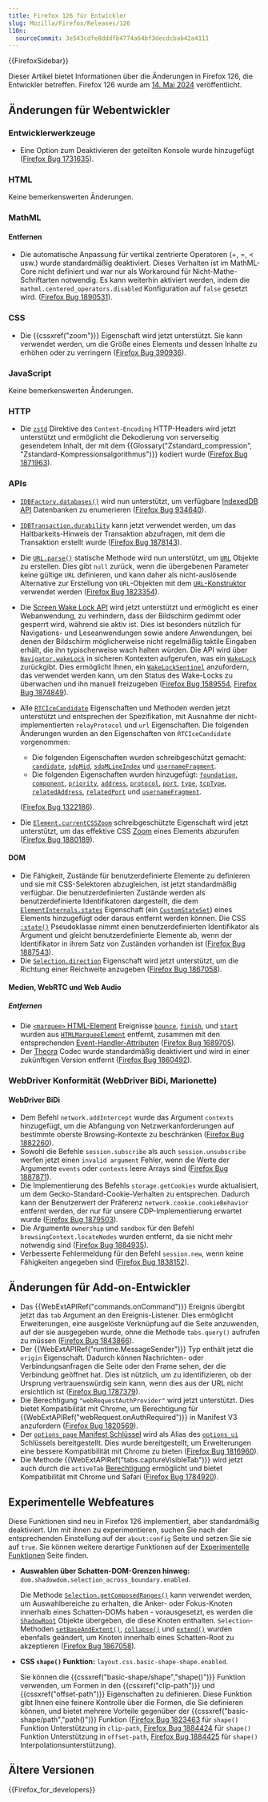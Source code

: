 ```yaml
---
title: Firefox 126 für Entwickler
slug: Mozilla/Firefox/Releases/126
l10n:
  sourceCommit: 3e543cdfe8dddfb4774a64bf3decdcbab42a4111
---
```


{{FirefoxSidebar}}

Dieser Artikel bietet Informationen über die Änderungen in Firefox 126, die Entwickler betreffen. Firefox 126 wurde am [14. Mai 2024](https://whattrainisitnow.com/release/?version=126) veröffentlicht.

## Änderungen für Webentwickler

### Entwicklerwerkzeuge

- Eine Option zum Deaktivieren der geteilten Konsole wurde hinzugefügt ([Firefox Bug 1731635](https://bugzil.la/1731635)).

### HTML

Keine bemerkenswerten Änderungen.

### MathML

#### Entfernen

- Die automatische Anpassung für vertikal zentrierte Operatoren (+, =, < usw.) wurde standardmäßig deaktiviert. Dieses Verhalten ist im MathML-Core nicht definiert und war nur als Workaround für Nicht-Mathe-Schriftarten notwendig. Es kann weiterhin aktiviert werden, indem die `mathml.centered_operators.disabled` Konfiguration auf `false` gesetzt wird. ([Firefox Bug 1890531](https://bugzil.la/1890531)).

### CSS

- Die {{cssxref("zoom")}} Eigenschaft wird jetzt unterstützt. Sie kann verwendet werden, um die Größe eines Elements und dessen Inhalte zu erhöhen oder zu verringern ([Firefox Bug 390936](https://bugzil.la/390936)).

### JavaScript

Keine bemerkenswerten Änderungen.

### HTTP

- Die [`zstd`](/de/docs/Web/HTTP/Reference/Headers/Content-Encoding#zstd) Direktive des `Content-Encoding` HTTP-Headers wird jetzt unterstützt und ermöglicht die Dekodierung von serverseitig gesendetem Inhalt, der mit dem {{Glossary("Zstandard_compression", "Zstandard-Kompressionsalgorithmus")}} kodiert wurde ([Firefox Bug 1871963](https://bugzil.la/1871963)).

### APIs

- [`IDBFactory.databases()`](/de/docs/Web/API/IDBFactory/databases) wird nun unterstützt, um verfügbare [IndexedDB API](/de/docs/Web/API/IndexedDB_API) Datenbanken zu enumerieren ([Firefox Bug 934640](https://bugzil.la/934640)).
- [`IDBTransaction.durability`](/de/docs/Web/API/IDBTransaction/durability) kann jetzt verwendet werden, um das Haltbarkeits-Hinweis der Transaktion abzufragen, mit dem die Transaktion erstellt wurde ([Firefox Bug 1878143](https://bugzil.la/1878143)).
- Die [`URL.parse()`](/de/docs/Web/API/URL/parse_static) statische Methode wird nun unterstützt, um [`URL`](/de/docs/Web/API/URL) Objekte zu erstellen. Dies gibt `null` zurück, wenn die übergebenen Parameter keine gültige `URL` definieren, und kann daher als nicht-auslösende Alternative zur Erstellung von `URL`-Objekten mit dem [`URL`-Konstruktor](/de/docs/Web/API/URL/URL) verwendet werden ([Firefox Bug 1823354](https://bugzil.la/1823354)).
- Die [Screen Wake Lock API](/de/docs/Web/API/Screen_Wake_Lock_API) wird jetzt unterstützt und ermöglicht es einer Webanwendung, zu verhindern, dass der Bildschirm gedimmt oder gesperrt wird, während sie aktiv ist. Dies ist besonders nützlich für Navigations- und Leseanwendungen sowie andere Anwendungen, bei denen der Bildschirm möglicherweise nicht regelmäßig taktile Eingaben erhält, die ihn typischerweise wach halten würden. Die API wird über [`Navigator.wakeLock`](/de/docs/Web/API/Navigator/wakeLock) in sicheren Kontexten aufgerufen, was ein [`WakeLock`](/de/docs/Web/API/WakeLock) zurückgibt. Dies ermöglicht Ihnen, ein [`WakeLockSentinel`](/de/docs/Web/API/WakeLockSentinel) anzufordern, das verwendet werden kann, um den Status des Wake-Locks zu überwachen und ihn manuell freizugeben ([Firefox Bug 1589554](https://bugzil.la/1589554), [Firefox Bug 1874849](https://bugzil.la/1874849)).
- Alle [`RTCIceCandidate`](/de/docs/Web/API/RTCIceCandidate) Eigenschaften und Methoden werden jetzt unterstützt und entsprechen der Spezifikation, mit Ausnahme der nicht-implementierten `relayProtocol` und `url` Eigenschaften. Die folgenden Änderungen wurden an den Eigenschaften von `RTCIceCandidate` vorgenommen:

  - Die folgenden Eigenschaften wurden schreibgeschützt gemacht: [`candidate`](/de/docs/Web/API/RTCIceCandidate/candidate), [`sdpMid`](/de/docs/Web/API/RTCIceCandidate/sdpMid), [`sdpMLineIndex`](/de/docs/Web/API/RTCIceCandidate/sdpMLineIndex) und [`usernameFragment`](/de/docs/Web/API/RTCIceCandidate/usernameFragment).
  - Die folgenden Eigenschaften wurden hinzugefügt: [`foundation`](/de/docs/Web/API/RTCIceCandidate/foundation), [`component`](/de/docs/Web/API/RTCIceCandidate/component), [`priority`](/de/docs/Web/API/RTCIceCandidate/priority), [`address`](/de/docs/Web/API/RTCIceCandidate/address), [`protocol`](/de/docs/Web/API/RTCIceCandidate/protocol), [`port`](/de/docs/Web/API/RTCIceCandidate/port), [`type`](/de/docs/Web/API/RTCIceCandidate/type), [`tcpType`](/de/docs/Web/API/RTCIceCandidate/tcpType), [`relatedAddress`](/de/docs/Web/API/RTCIceCandidate/relatedAddress), [`relatedPort`](/de/docs/Web/API/RTCIceCandidate/relatedPort) und [`usernameFragment`](/de/docs/Web/API/RTCIceCandidate/usernameFragment).

  ([Firefox Bug 1322186](https://bugzil.la/1322186)).

- Die [`Element.currentCSSZoom`](/de/docs/Web/API/Element/currentCSSZoom) schreibgeschützte Eigenschaft wird jetzt unterstützt, um das effektive CSS [Zoom](/de/docs/Web/CSS/zoom) eines Elements abzurufen ([Firefox Bug 1880189](https://bugzil.la/1880189)).

#### DOM

- Die Fähigkeit, Zustände für benutzerdefinierte Elemente zu definieren und sie mit CSS-Selektoren abzugleichen, ist jetzt standardmäßig verfügbar. Die benutzerdefinierten Zustände werden als benutzerdefinierte Identifikatoren dargestellt, die dem [`ElementInternals.states`](/de/docs/Web/API/ElementInternals/states) Eigenschaft (ein [`CustomStateSet`](/de/docs/Web/API/CustomStateSet)) eines Elements hinzugefügt oder daraus entfernt werden können. Die CSS [`:state()`](/de/docs/Web/CSS/:state) Pseudoklasse nimmt einen benutzerdefinierten Identifikator als Argument und gleicht benutzerdefinierte Elemente ab, wenn der Identifikator in ihrem Satz von Zuständen vorhanden ist ([Firefox Bug 1887543](https://bugzil.la/1887543)).
- Die [`Selection.direction`](/de/docs/Web/API/Selection/direction) Eigenschaft wird jetzt unterstützt, um die Richtung einer Reichweite anzugeben ([Firefox Bug 1867058](https://bugzil.la/1867058)).

#### Medien, WebRTC und Web Audio

##### Entfernen

- Die [`<marquee>` HTML-Element](/de/docs/Web/HTML/Reference/Elements/marquee) Ereignisse [`bounce`](/de/docs/Web/API/HTMLMarqueeElement#bounce), [`finish`](/de/docs/Web/API/HTMLMarqueeElement#finish), und [`start`](/de/docs/Web/API/HTMLMarqueeElement#start) wurden aus [`HTMLMarqueeElement`](/de/docs/Web/API/HTMLMarqueeElement) entfernt, zusammen mit den entsprechenden [Event-Handler-Attributen](/de/docs/Web/API/HTMLMarqueeElement#events) ([Firefox Bug 1689705](https://bugzil.la/1689705)).
- Der [Theora](/de/docs/Web/Media/Guides/Formats/Video_codecs#theora) Codec wurde standardmäßig deaktiviert und wird in einer zukünftigen Version entfernt ([Firefox Bug 1860492](https://bugzil.la/1860492)).

### WebDriver Konformität (WebDriver BiDi, Marionette)

#### WebDriver BiDi

- Dem Befehl `network.addIntercept` wurde das Argument `contexts` hinzugefügt, um die Abfangung von Netzwerkanforderungen auf bestimmte oberste Browsing-Kontexte zu beschränken ([Firefox Bug 1882260](https://bugzil.la/1882260)).
- Sowohl die Befehle `session.subscribe` als auch `session.unsubscribe` werfen jetzt einen `invalid argument` Fehler, wenn die Werte der Argumente `events` oder `contexts` leere Arrays sind ([Firefox Bug 1887871](https://bugzil.la/1887871)).
- Die Implementierung des Befehls `storage.getCookies` wurde aktualisiert, um dem Gecko-Standard-Cookie-Verhalten zu entsprechen. Dadurch kann der Benutzerwert der Präferenz `network.cookie.cookieBehavior` entfernt werden, der nur für unsere CDP-Implementierung erwartet wurde ([Firefox Bug 1879503](https://bugzil.la/1879503)).
- Die Argumente `ownership` und `sandbox` für den Befehl `browsingContext.locateNodes` wurden entfernt, da sie nicht mehr notwendig sind ([Firefox Bug 1884935](https://bugzil.la/1884935)).
- Verbesserte Fehlermeldung für den Befehl `session.new`, wenn keine Fähigkeiten angegeben sind ([Firefox Bug 1838152](https://bugzil.la/1838152)).

## Änderungen für Add-on-Entwickler

- Das {{WebExtAPIRef("commands.onCommand")}} Ereignis übergibt jetzt das `tab` Argument an den Ereignis-Listener. Dies ermöglicht Erweiterungen, eine ausgelöste Verknüpfung auf die Seite anzuwenden, auf der sie ausgegeben wurde, ohne die Methode `tabs.query()` aufrufen zu müssen ([Firefox Bug 1843866](https://bugzil.la/1843866)).
- Der {{WebExtAPIRef("runtime.MessageSender")}} Typ enthält jetzt die `origin` Eigenschaft. Dadurch können Nachrichten- oder Verbindungsanfragen die Seite oder den Frame sehen, der die Verbindung geöffnet hat. Dies ist nützlich, um zu identifizieren, ob der Ursprung vertrauenswürdig sein kann, wenn dies aus der URL nicht ersichtlich ist ([Firefox Bug 1787379](https://bugzil.la/1787379)).
- Die Berechtigung `"webRequestAuthProvider"` wird jetzt unterstützt. Dies bietet Kompatibilität mit Chrome, um Berechtigung für {{WebExtAPIRef("webRequest.onAuthRequired")}} in Manifest V3 anzufordern ([Firefox Bug 1820569](https://bugzil.la/1820569)).
- Der [`options_page` Manifest Schlüssel](/de/docs/Mozilla/Add-ons/WebExtensions/manifest.json/options_page) wird als Alias des [`options_ui`](/de/docs/Mozilla/Add-ons/WebExtensions/manifest.json/options_ui) Schlüssels bereitgestellt. Dies wurde bereitgestellt, um Erweiterungen eine bessere Kompatibilität mit Chrome zu bieten ([Firefox Bug 1816960](https://bugzil.la/1816960)).
- Die Methode {{WebExtAPIRef("tabs.captureVisibleTab")}} wird jetzt auch durch die `activeTab` [Berechtigung](/de/docs/Mozilla/Add-ons/WebExtensions/manifest.json/permissions) ermöglicht und bietet Kompatibilität mit Chrome und Safari ([Firefox Bug 1784920](https://bugzil.la/1784920)).

## Experimentelle Webfeatures

Diese Funktionen sind neu in Firefox 126 implementiert, aber standardmäßig deaktiviert. Um mit ihnen zu experimentieren, suchen Sie nach der entsprechenden Einstellung auf der `about:config` Seite und setzen Sie sie auf `true`. Sie können weitere derartige Funktionen auf der [Experimentelle Funktionen](/de/docs/Mozilla/Firefox/Experimental_features) Seite finden.

- **Auswahlen über Schatten-DOM-Grenzen hinweg:** `dom.shadowdom.selection_across_boundary.enabled`.

  Die Methode [`Selection.getComposedRanges()`](/de/docs/Web/API/Selection/getComposedRanges) kann verwendet werden, um Auswahlbereiche zu erhalten, die Anker- oder Fokus-Knoten innerhalb eines Schatten-DOMs haben - vorausgesetzt, es werden die [`ShadowRoot`](/de/docs/Web/API/ShadowRoot) Objekte übergeben, die diese Knoten enthalten. `Selection`-Methoden [`setBaseAndExtent()`](/de/docs/Web/API/Selection/setBaseAndExtent), [`collapse()`](/de/docs/Web/API/Selection/collapse) und [`extend()`](/de/docs/Web/API/Selection/extend) wurden ebenfalls geändert, um Knoten innerhalb eines Schatten-Root zu akzeptieren ([Firefox Bug 1867058](https://bugzil.la/1867058)).

- **CSS `shape()` Funktion:** `layout.css.basic-shape-shape.enabled`.

  Sie können die {{cssxref("basic-shape/shape","shape()")}} Funktion verwenden, um Formen in den {{cssxref("clip-path")}} und {{cssxref("offset-path")}} Eigenschaften zu definieren. Diese Funktion gibt Ihnen eine feinere Kontrolle über die Formen, die Sie definieren können, und bietet mehrere Vorteile gegenüber der {{cssxref("basic-shape/path","path()")}} Funktion ([Firefox Bug 1823463](https://bugzil.la/1823463) für `shape()` Funktion Unterstützung in `clip-path`, [Firefox Bug 1884424](https://bugzil.la/1884424) für `shape()` Funktion Unterstützung in `offset-path`, [Firefox Bug 1884425](https://bugzil.la/1884425) für `shape()` Interpolationsunterstützung).

## Ältere Versionen

{{Firefox_for_developers}}
